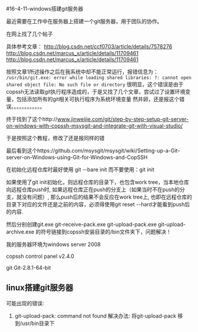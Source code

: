 #16-4-11-windows搭建git服务器

最近需要在工作中在服务器上搭建一个git服务器，用于团队的协作。

在网上找了几个帖子

具体参考文章：
http://blog.csdn.net/ccf0703/article/details/7578276
http://blog.csdn.net/marcus_x/article/details/11709461
http://blog.csdn.net/marcus_x/article/details/11709461

按照文章1所述操作之后在我系统中却不能正常运行，报错信息为：
`/usr/bin/git.exe: error while loading shared libraries: ?: cannot open shared object file: No such file or directory`
很明显，这个错误是由于copssh无法读取git执行程序造成的，于是又找了几个文章，尝试过了设置环境变量，包括添加所有的git相关可执行程序为系统环境变量
然并卵，还是报这个错误。。。。。。。。。。。。

终于找到了这个http://www.jinweijie.com/git/step-by-step-setup-git-server-on-windows-with-copssh-msysgit-and-integrate-git-with-visual-studio/

于是按照这个教程，修改了还是报同样的错

最后看到这个https://github.com/msysgit/msysgit/wiki/Setting-up-a-Git-server-on-Windows-using-Git-for-Windows-and-CopSSH

在初始化远程仓库时最好使用 git --bare init   而不要使用：git init

   如果使用了git init初始化，则远程仓库的目录下，也包含work tree，当本地仓库向远程仓库push时,   如果远程仓库正在push的分支上（如果当时不在push的分支，就没有问题）, 那么push后的结果不会反应在work tree上,  也即在远程仓库的目录下对应的文件还是之前的内容，必须得使用git reset --hard才能看到push后的内容.

然后分别创建git.exe git-receive-pack.exe git-upload-pack.exe git-upload-archive.exe 的符号链接到copssh安装目录的/bin文件夹下，问题解决！

我的服务器环境为windows server 2008

copssh control panel v2.4.0

git Git-2.8.1-64-bit


## linux搭建git服务器

可能出现的错误:
1. git-upload-pack: command not found
解决办法:
将git-upload-pack 移到/usr/bin目录下
